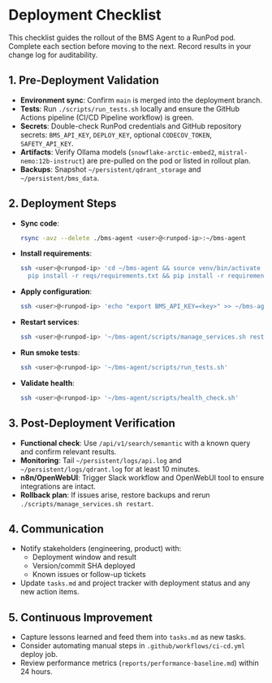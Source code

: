 # Deployment Checklist

This checklist guides the rollout of the BMS Agent to a RunPod pod. Complete each
section before moving to the next. Record results in your change log for auditability.

## 1. Pre-Deployment Validation
- **Environment sync**: Confirm `main` is merged into the deployment branch.
- **Tests**: Run `./scripts/run_tests.sh` locally and ensure the GitHub Actions
  pipeline (CI/CD Pipeline workflow) is green.
- **Secrets**: Double-check RunPod credentials and GitHub repository secrets:
  `BMS_API_KEY`, `DEPLOY_KEY`, optional `CODECOV_TOKEN`, `SAFETY_API_KEY`.
- **Artifacts**: Verify Ollama models (`snowflake-arctic-embed2`,
  `mistral-nemo:12b-instruct`) are pre-pulled on the pod or listed in rollout plan.
- **Backups**: Snapshot `~/persistent/qdrant_storage` and `~/persistent/bms_data`.

## 2. Deployment Steps
- **Sync code**:
  ```bash
  rsync -avz --delete ./bms-agent <user>@<runpod-ip>:~/bms-agent
  ```
- **Install requirements**:
  ```bash
  ssh <user>@<runpod-ip> 'cd ~/bms-agent && source venv/bin/activate && \
    pip install -r reqs/requirements.txt && pip install -r requirements-test.txt'
  ```
- **Apply configuration**:
  ```bash
  ssh <user>@<runpod-ip> 'echo "export BMS_API_KEY=<key>" >> ~/bms-agent/config/env.sh'
  ```
- **Restart services**:
  ```bash
  ssh <user>@<runpod-ip> '~/bms-agent/scripts/manage_services.sh restart'
  ```
- **Run smoke tests**:
  ```bash
  ssh <user>@<runpod-ip> '~/bms-agent/scripts/run_tests.sh'
  ```
- **Validate health**:
  ```bash
  ssh <user>@<runpod-ip> '~/bms-agent/scripts/health_check.sh'
  ```

## 3. Post-Deployment Verification
- **Functional check**: Use `/api/v1/search/semantic` with a known query and confirm
  relevant results.
- **Monitoring**: Tail `~/persistent/logs/api.log` and `~/persistent/logs/qdrant.log`
  for at least 10 minutes.
- **n8n/OpenWebUI**: Trigger Slack workflow and OpenWebUI tool to ensure
  integrations are intact.
- **Rollback plan**: If issues arise, restore backups and rerun
  `./scripts/manage_services.sh restart`.

## 4. Communication
- Notify stakeholders (engineering, product) with:
  - Deployment window and result
  - Version/commit SHA deployed
  - Known issues or follow-up tickets
- Update `tasks.md` and project tracker with deployment status and any new action
  items.

## 5. Continuous Improvement
- Capture lessons learned and feed them into `tasks.md` as new tasks.
- Consider automating manual steps in `.github/workflows/ci-cd.yml` deploy job.
- Review performance metrics (`reports/performance-baseline.md`) within 24 hours.
